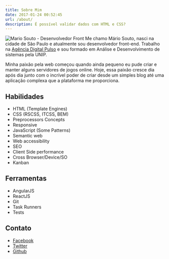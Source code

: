 ```yaml
---
title: Sobre Mim
date: 2017-01-24 00:52:45
url: /about/
description: É possível validar dados com HTML e CSS?
---
```

![Mario Souto - Desenvolvedor Front](https://mariosouto.com/assets/img/mario-souto-blog-author.jpg)
Me chamo Mário Souto, nasci na cidade de São Paulo e atualmente sou desenvolvedor front-end. Trabalho na [Agência Digital Pulso](http://www.agenciapulso.com.br/) e sou formado em Análise e Desenvolvimento de sistemas pela UNIP.

Minha paixão pela web começou quando ainda pequeno eu pude criar e manter alguns servidores de jogos online. Hoje, essa paixão cresce dia após dia junto com o incrível poder de criar desde um simples blog até uma aplicação complexa que a plataforma me proporciona.

## Habilidades

* HTML (Template Engines)
* CSS (RSCSS, ITCSS, BEM)
* Preprocessors Concepts
* Responsive
* JavaScript (Some Patterns)
* Semantic web
* Web accessibility
* SEO
* Client Side performance
* Cross Browser/Device/SO
* Kanban

## Ferramentas

* AngularJS
* ReactJS
* Git
* Task Runners
* Tests
 
## Contato

* [Facebook](https://facebook.com/soutomario)
* [Twitter](https://twitter.com/marioquemario)
* [Github](https://github.com/soutomario)
